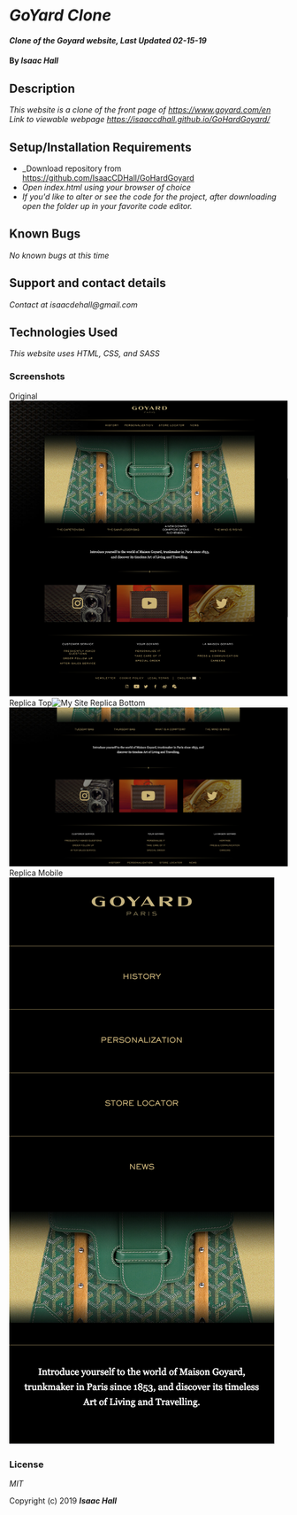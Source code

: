 # _GoYard Clone_

#### _Clone of the Goyard website, Last Updated 02-15-19_

#### By _**Isaac Hall**_

## Description

_This website is a clone of the front page of https://www.goyard.com/en_
_Link to viewable webpage https://isaaccdhall.github.io/GoHardGoyard/_

## Setup/Installation Requirements

* _Download repository from https://github.com/IsaacCDHall/GoHardGoyard
* _Open index.html using your browser of choice_
* _If you'd like to alter or see the code for the project, after downloading open the folder up in your favorite code editor._

## Known Bugs

_No known bugs at this time_

## Support and contact details

_Contact at isaacdehall@gmail.com_

## Technologies Used

_This website uses HTML, CSS, and SASS_

### Screenshots
Original ![Original Site](img/fullPage.png?raw=true "Original Website")
Replica Top![My Site](img/mine.png?raw=true "My Website")
Replica Bottom![My Site bottom](img/mine2.png?raw=true "My Website")
Replica Mobile![My Site bottom](img/phoneMedia.png?raw=true "My Website")


### License

*MIT*

Copyright (c) 2019 **_Isaac Hall_**
